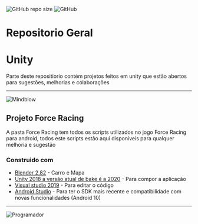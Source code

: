![GitHub repo size](https://img.shields.io/github/repo-size/GabrielMCS01/UnityProjects)
![GitHub](https://img.shields.io/github/license/GabrielMCS01/UnityProjects)

# Repositorio Geral 
# Unity

Parte deste repositiorio contém projetos feitos em unity que estão abertos para sugestões, melhorias e colaborações

--------------

![Mindblow](https://github.com/GabrielMCS01/-GabrielDATA/blob/master/MindBlow.gif)

## Projeto Force Racing

A pasta Force Racing tem todos os scripts utilizados no jogo Force Racing para android, todos este scripts estão aqui disponiveis para qualquer melhoria e sugestão

### Construido com 

* [Blender 2.82](https://www.blender.org/) - Carro e Mapa
* [Unity 2018 a versão atual de bake é a 2020](https://unity3d.com/pt/get-unity/download) - Para compor a aplicação
* [Visual studio 2019](https://visualstudio.microsoft.com/) - Para editar o código
* [Android Studio](https://developer.android.com/studio) - Para ter o SDK mais recente e compatibilidade com novas funcionalidades (Android 10)

-------------
![Programador](https://github.com/GabrielMCS01/-GabrielDATA/blob/master/programador.gif)

